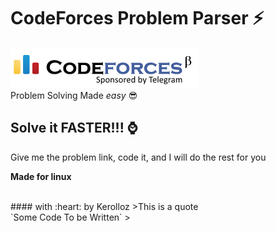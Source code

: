 # CodeForces Problem Parser :zap:
![codeforces](codeforces-logo.png)
<br>
Problem Solving Made _easy_  :sunglasses:
## Solve it FASTER!!!  :watch:
Give me the problem link, code it, and I will do the rest for you

<b>Made for linux</b>

<br>
 #### </> with :heart: by Kerolloz
>This is a quote <br>
`Some Code To be Written`
>
